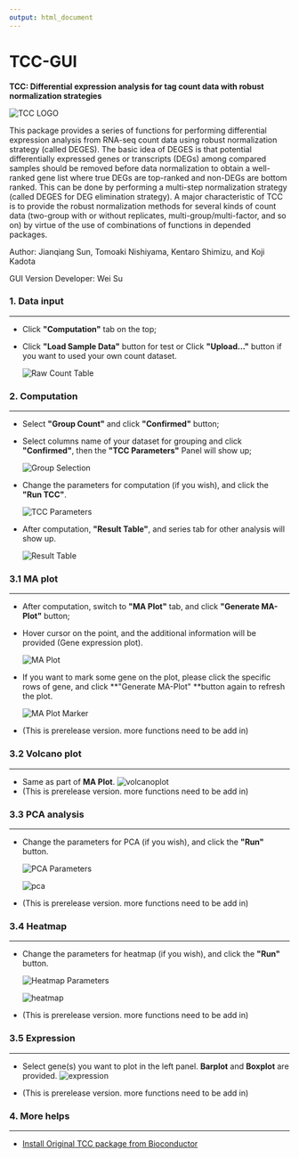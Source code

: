 ```yaml
---
output: html_document
---
```


# TCC-GUI

**TCC: Differential expression analysis for tag count data with robust normalization strategies**

![TCC LOGO](../www/tccLogo.png)

This package provides a series of functions for performing differential expression analysis from RNA-seq count data using robust normalization strategy (called DEGES). The basic idea of DEGES is that potential differentially expressed genes or transcripts (DEGs) among compared samples should be removed before data normalization to obtain a well-ranked gene list where true DEGs are top-ranked and non-DEGs are bottom ranked. This can be done by performing a multi-step normalization strategy (called DEGES for DEG elimination strategy). A major characteristic of TCC is to provide the robust normalization methods for several kinds of count data (two-group with or without replicates, multi-group/multi-factor, and so on) by virtue of the use of combinations of functions in depended packages.

Author: Jianqiang Sun, Tomoaki Nishiyama, Kentaro Shimizu, and Koji Kadota

GUI Version Developer: Wei Su

### <a name="Datainput"></a> 1. Data input
---
- Click **"Computation"** tab on the top;

- Click **"Load Sample Data"** button for test or Click **"Upload..."** button if you want to used your own count dataset.

  ![Raw Count Table](../www/RawCountTable.png)

### <a name="Computation"></a> 2. Computation

---
- Select **"Group Count"** and click **"Confirmed"** button;

- Select columns name of your dataset for grouping and click **"Confirmed"**, then the **"TCC Parameters"** Panel will show up;

  ![Group Selection](../www/GroupSelection.png)

- Change the parameters for computation (if you wish), and click the **"Run TCC"**.

  ![TCC Parameters](../www/TCC.png)

- After computation, **"Result Table"**, and series tab for other analysis will show up.

  ![Result Table](../www/ResultTable.png)

### <a name="MAplot"></a> 3.1 MA plot

---
- After computation, switch to **"MA Plot"** tab, and click **"Generate MA-Plot"** button;

- Hover cursor on the point, and the additional information will be provided (Gene expression plot).

  ![MA Plot](../www/maplot1-md.png)

- If you want to mark some gene on the plot, please click the specific rows of gene, and click **"Generate MA-Plot" **button again to refresh the plot.

  ![MA Plot Marker](../www/maplot2-md.png)

- (This is prerelease version. more functions need to be add in)

### <a name="Volcanoplot"></a> 3.2 Volcano plot

---
- Same as part of **MA Plot**.
 ![volcanoplot](../www/volcanoplot.png)
- (This is prerelease version. more functions need to be add in)

### <a name="PCAanalysis"></a> 3.3 PCA analysis

---
- Change the parameters for PCA (if you wish), and click the **"Run"** button.

  ![PCA Parameters](../www/PCAParameters.png)

  ![pca](../www/pca.png)

- (This is prerelease version. more functions need to be add in)

### <a name="Heatmap"></a> 3.4 Heatmap

---
- Change the parameters for heatmap (if you wish), and click the **"Run"** button.

  ![Heatmap Parameters](../www/HeatmapParameters.png)

  ![heatmap](../www/heatmap.png)

- (This is prerelease version. more functions need to be add in)

### <a name="Expression"></a> 3.5 Expression

---
- Select gene(s) you want to plot in the left panel. **Barplot** and **Boxplot** are provided.
   ![expression](../www/expressionPlot.png)

- (This is prerelease version. more functions need to be add in)

   
### <a name="Morehelps"></a> 4. More helps

---

- [Install Original TCC package from Bioconductor](http://www.bioconductor.org/packages/release/bioc/html/TCC.html)
